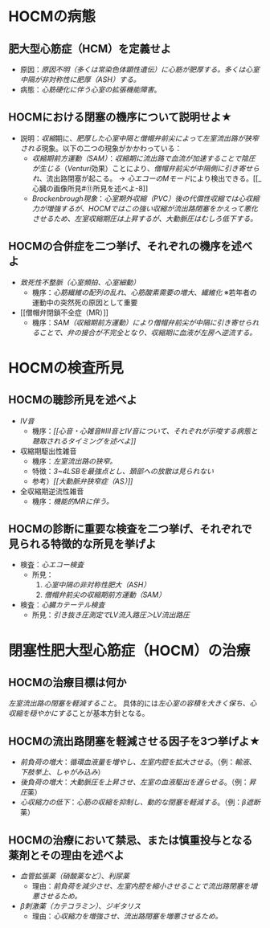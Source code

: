 # HOCMの病態
## 肥大型心筋症（HCM）を定義せよ
- 原因：*原因不明（多くは常染色体顕性遺伝）に心筋が肥厚する。多くは心室中隔が非対称性に肥厚（ASH）する。*
- 病態：*心筋硬化に伴う心室の拡張機能障害*。

## HOCMにおける閉塞の機序について説明せよ★
- 説明：*収縮*期に、*肥厚した心室中隔と僧帽弁前尖によって左室流出路が狭窄される*現象。以下の二つの現象がかかわっている：
	- *収縮期前方運動（SAM）*：*収縮期に流出路で血流が加速することで陰圧が生じる*（*Venturi*効果）ことにより、*僧帽弁前尖が中隔側に引き寄せられ*、流出路閉塞が起こる。
		→ *心エコーのMモード*により検出できる。[[_心臓の画像所見#⑪所見を述べよ-8]]
	- *Brockenbrough現象*：*心室期外収縮（PVC）後の代償性収縮では心収縮力が増強するが、HOCMではこの強い収縮が流出路閉塞をかえって悪化させるため、左室収縮期圧は上昇するが、大動脈圧はむしろ低下する。*

## HOCMの合併症を二つ挙げ、それぞれの機序を述べよ
- *致死性不整脈（心室頻拍、心室細動）*
	- 機序：*心筋繊維の配列の乱れ*、*心筋酸素需要の増大*、*繊維化*
		※若年者の運動中の突然死の原因として重要
- [[僧帽弁閉鎖不全症（MR）]]
	- 機序：*SAM（収縮期前方運動）により僧帽弁前尖が中隔に引き寄せられることで、弁の接合が不完全となり、収縮期に血液が左房へ逆流する。*

# HOCMの検査所見
## HOCMの聴診所見を述べよ
- *IV音*
	- 機序：*[[心音・心雑音#III音とIV音について、それぞれが示唆する病態と聴取されるタイミングを述べよ]]*
- 収縮期駆出性雑音
	- 機序：*左室流出路の狭窄。*
	- 特徴：*3~4LSBを最強点とし、頚部への放散は見られない*
	- 参考）*[[大動脈弁狭窄症（AS）]]*
- 全収縮期逆流性雑音
	- 機序：*機能的MRに伴う。*
## HOCMの診断に重要な検査を二つ挙げ、それぞれで見られる特徴的な所見を挙げよ
- 検査：*心エコー検査*
	- 所見：
		1. *心室中隔の非対称性肥大（ASH）*
		2. *僧帽弁前尖の収縮期前方運動（SAM）*
- 検査：*心臓カテーテル検査*
	- 所見：*引き抜き圧測定でLV流入路圧＞LV流出路圧*

# 閉塞性肥大型心筋症（HOCM）の治療
## HOCMの治療目標は何か
*左室流出路の閉塞を軽減すること*。
具体的には*左心室の容積を大きく保ち、心収縮を穏やかにする*ことが基本方針となる。

## HOCMの流出路閉塞を軽減させる因子を3つ挙げよ★
- *前負荷の増大*：*循環血液量を増やし、左室内腔を拡大させる*。（例：*輸液*、*下肢挙上*、*しゃがみ込み*）
- *後負荷の増大*：*大動脈圧を上昇させ、左室の血液駆出を遅らせる*。（例：*昇圧*薬）
- *心収縮力の低下*：*心筋の収縮を抑制し、動的な閉塞を軽減する*。（例：*β遮断*薬）

## HOCMの治療において禁忌、または慎重投与となる薬剤とその理由を述べよ
- *血管拡張薬（硝酸薬など）*、*利尿薬*
	- 理由：*前負荷を減少させ、左室内腔を縮小させることで流出路閉塞を増悪させるため。*
- *β刺激薬（カテコラミン）*、*ジギタリス*
	- 理由：*心収縮力を増強させ、流出路閉塞を増悪させるため。*